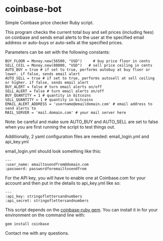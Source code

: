 coinbase-bot
============

Simple Coinbase price checker Ruby script. 

This program checks the current total buy and sell prices (including fees) on coinbase and sends email alerts to the user at the specified email address or auto-buys or auto-sells at the specified prices.

Parameters can be set with the following constants:

```
BUY_FLOOR = Money.new(56500, "USD")     # buy price floor in cents
SELL_CEIL = Money.new(80000, "USD")   # sell price ceiling in cents
AUTO_BUY = true # if set to true, performs autobuy at buy floor or lower. if false, sends email alert
AUTO_SELL = true # if set to true, performs autosell at sell ceiling or higher. if false, sends email alert
BUY_ALERT = false # turn email alerts on/off
SELL_ALERT = false # turn email alerts on/off
BUY_QUANTITY = 1 # quantity in bitcoins
SELL_QUANTITY = 1 # quantity in bitcoins
EMAIL_ALERT_ADDRESS = 'username@emaildomain.com' # email address to send alerts to
MAIL_SERVER = 'mail.domain.com' # your mail server here 
```

Note: be careful and make sure AUTO_BUY and AUTO_SELL are set to false when you are first running the script to test things out.

Additionally, 2 yaml configuration files are needed:
email_login.yml and api_key.yml

email_login.yml should look something like this:

```
---
:user_name: emailtosendfrom@domain.com
:password: passwordforemailtosendfrom
```

For the API key, you will have to enable one at Coinbase.com for your account and then put in the details to api_key.yml like so:
```
---
:api_key: stringoflettersandnumbers
:api_secret: stringoflettersandnumbers
```

This script depends on the <a href="https://github.com/coinbase/coinbase-ruby">coinbase-ruby gem</a>. You can install it in for your environment on the command line with:

```
gem install coinbase
```

Contact me with any questions.

